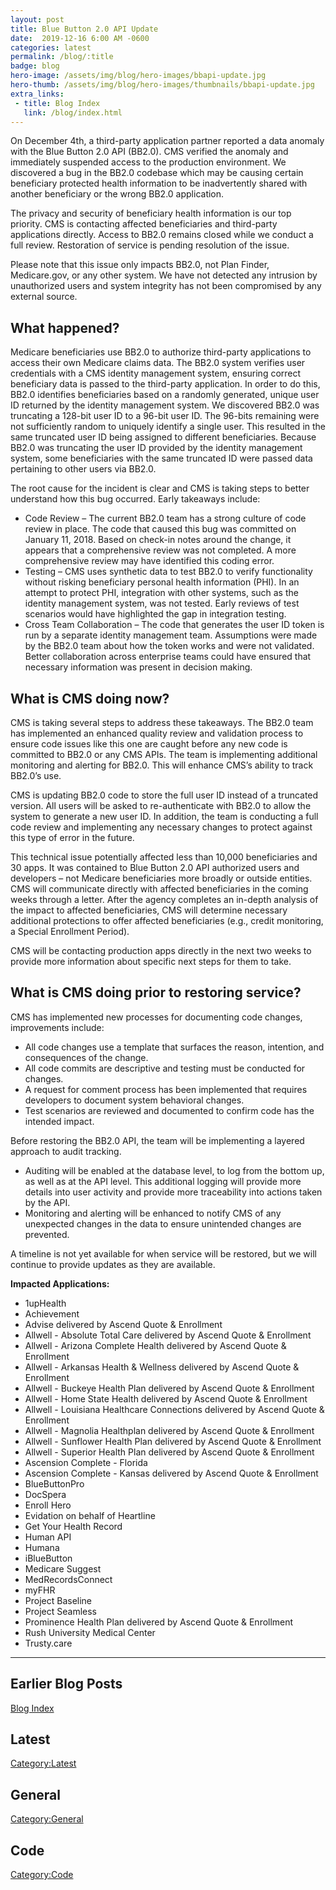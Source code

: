 ```yaml
---
layout: post
title: Blue Button 2.0 API Update
date:  2019-12-16 6:00 AM -0600
categories: latest
permalink: /blog/:title
badge: blog
hero-image: /assets/img/blog/hero-images/bbapi-update.jpg
hero-thumb: /assets/img/blog/hero-images/thumbnails/bbapi-update.jpg
extra_links:
 - title: Blog Index
   link: /blog/index.html
---
```


On December 4th, a third-party application partner reported a data anomaly with the Blue Button 2.0 API (BB2.0). CMS verified the anomaly and immediately suspended access to the production environment. We discovered a bug in the BB2.0 codebase which may be causing certain beneficiary protected health information to be inadvertently shared with another beneficiary or the wrong BB2.0 application. 

The privacy and security of beneficiary health information is our top priority. CMS is contacting affected beneficiaries and third-party applications directly. Access to BB2.0 remains closed while we conduct a full review. Restoration of service is pending resolution of the issue. 

Please note that this issue only impacts BB2.0, not Plan Finder, Medicare.gov, or any other system. We have not detected any intrusion by unauthorized users and system integrity has not been compromised by any external source.

## What happened?

Medicare beneficiaries use BB2.0 to authorize third-party applications to access their own Medicare claims data. The BB2.0 system verifies user credentials with a CMS identity management system, ensuring correct beneficiary data is passed to the third-party application. In order to do this, BB2.0 identifies beneficiaries based on a randomly generated, unique user ID returned by the identity management system. We discovered BB2.0 was truncating a 128-bit user ID to a 96-bit user ID. The 96-bits remaining were not sufficiently random to uniquely identify a single user. This resulted in the same truncated user ID being assigned to different beneficiaries. Because BB2.0 was truncating the user ID provided by the identity management system, some beneficiaries with the same truncated ID were passed data pertaining to other users via BB2.0.

The root cause for the incident is clear and CMS is taking steps to better understand how this bug occurred. Early takeaways include:
- Code Review – The current BB2.0 team has a strong culture of code review in place. The code that caused this bug was committed on January 11, 2018. Based on check-in notes around the change, it appears that a comprehensive review was not completed. A more comprehensive review may have identified this coding error.  
- Testing – CMS uses synthetic data to test BB2.0 to verify functionality without risking beneficiary personal health information (PHI). In an attempt to protect PHI, integration with other systems, such as the identity management system, was not tested. Early reviews of test scenarios would have highlighted the gap in integration testing.  
- Cross Team Collaboration – The code that generates the user ID token is run by a separate identity management team. Assumptions were made by the BB2.0 team about how the token works and were not validated. Better collaboration across enterprise teams could have ensured that necessary information was present in decision making.

## What is CMS doing now? 

CMS is taking several steps to address these takeaways. The BB2.0 team has implemented an enhanced quality review and validation process to ensure code issues like this one are caught before any new code is committed to BB2.0 or any CMS APIs. The team is implementing additional monitoring and alerting for BB2.0.  This will enhance CMS’s ability to track BB2.0’s use.

CMS is updating BB2.0 code to store the full user ID instead of a truncated version. All users will be asked to re-authenticate with BB2.0 to allow the system to generate a new user ID. In addition, the team is conducting a full code review and implementing any necessary changes to protect against this type of error in the future. 

This technical issue potentially affected less than 10,000 beneficiaries and 30 apps. It was contained to Blue Button 2.0 API authorized users and developers – not Medicare beneficiaries more broadly or outside entities. CMS will communicate directly with affected beneficiaries in the coming weeks through a letter. After the agency completes an in-depth analysis of the impact to affected beneficiaries, CMS will determine necessary additional protections to offer affected beneficiaries (e.g., credit monitoring, a Special Enrollment Period).

CMS will be contacting production apps directly in the next two weeks to provide more information about specific next steps for them to take.   

## What is CMS doing prior to restoring service? 

CMS has implemented new processes for documenting code changes, improvements include:
- All code changes use a template that surfaces the reason, intention, and consequences of the change.
- All code commits are descriptive and testing must be conducted for changes.
- A request for comment process has been implemented that requires developers to document system behavioral changes.
- Test scenarios are reviewed and documented to confirm code has the intended impact.

Before restoring the BB2.0 API, the team will be implementing a layered approach to audit tracking.
- Auditing will be enabled at the database level, to log from the bottom up, as well as at the API level. This additional logging will provide more details into user activity and provide more traceability into actions taken by the API. 
- Monitoring and alerting will be enhanced to notify CMS of any unexpected changes in the data to ensure unintended changes are prevented. 

A timeline is not yet available for when service will be restored, but we will continue to provide updates as they are available.

**Impacted Applications:**
- 1upHealth
- Achievement
- Advise delivered by Ascend Quote & Enrollment
- Allwell - Absolute Total Care delivered by Ascend Quote & Enrollment
- Allwell - Arizona Complete Health delivered by Ascend Quote & Enrollment
- Allwell - Arkansas Health & Wellness delivered by Ascend Quote & Enrollment
- Allwell - Buckeye Health Plan delivered by Ascend Quote & Enrollment
- Allwell - Home State Health delivered by Ascend Quote & Enrollment
- Allwell - Louisiana Healthcare Connections delivered by Ascend Quote & Enrollment
- Allwell - Magnolia Healthplan delivered by Ascend Quote & Enrollment
- Allwell - Sunflower Health Plan delivered by Ascend Quote & Enrollment
- Allwell - Superior Health Plan delivered by Ascend Quote & Enrollment
- Ascension Complete - Florida
- Ascension Complete - Kansas delivered by Ascend Quote & Enrollment
- BlueButtonPro
- DocSpera
- Enroll Hero
- Evidation on behalf of Heartline
- Get Your Health Record
- Human API
- Humana
- iBlueButton
- Medicare Suggest
- MedRecordsConnect
- myFHR
- Project Baseline
- Project Seamless
- Prominence Health Plan delivered by Ascend Quote & Enrollment
- Rush University Medical Center
- Trusty.care

---
## Earlier Blog Posts

[Blog Index](/blog/)

## Latest
[Category:Latest](/blog/category/latest.html)

## General
[Category:General](/blog/category/general.html)

## Code
[Category:Code](/blog/category/code.html)
